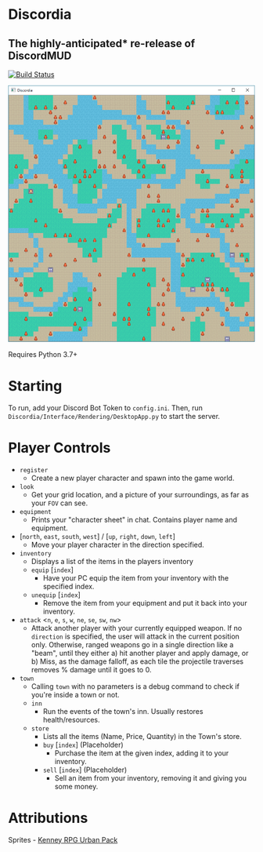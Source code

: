 # Discordia
## The highly-anticipated* re-release of DiscordMUD

[![Build Status](https://travis-ci.com/samclane/Discordia.svg?branch=master)](https://travis-ci.com/samclane/Discordia)

![Screenshot](screenshots/screen1.png)

Requires Python 3.7+

# Starting 

To run, add your Discord Bot Token to `config.ini`. Then, run `Discordia/Interface/Rendering/DesktopApp.py` to start the server.

# Player Controls

* `register`
    * Create a new player character and spawn into the game world.
* `look`
    * Get your grid location, and a picture of your surroundings, as far as your `FOV` can see.
* `equipment`
    * Prints your "character sheet" in chat. Contains player name and equipment.
* [`north`, `east`, `south`, `west`] / [`up`, `right`, `down`, `left`]
    * Move your player character in the direction specified. 
* `inventory`
    * Displays a list of the items in the players inventory
    * `equip` [`index`]
        * Have your PC equip the item from your inventory with the specified index. 
    * `unequip` [`index`]
        * Remove the item from your equipment and put it back into your inventory.
* `attack` <`n`, `e`, `s`, `w`, `ne`, `se`, `sw`, `nw`>
    * Attack another player with your currently equipped weapon. If no `direction` is specified, the user will attack
    in the current position only. Otherwise, ranged weapons go in a single direction like a "beam", until they either a)
    hit another player and apply damage, or b) Miss, as the damage falloff, as each tile the projectile traverses 
    removes % damage until it goes to 0. 
* `town`
    * Calling `town` with no parameters is a debug command to check if you're inside a town or not.
    * `inn`
        * Run the events of the town's inn. Usually restores health/resources. 
    * `store`
        * Lists all the items (Name, Price, Quantity) in the Town's store. 
        * `buy` [`index`] (Placeholder)
            * Purchase the item at the given index, adding it to your inventory.
        * `sell` [`index`] (Placeholder)
            * Sell an item from your inventory, removing it and giving you some money. 
            
# Attributions

Sprites - [Kenney RPG Urban Pack](https://kenney.nl/assets/rpg-urban-pack)